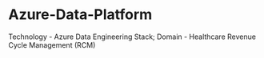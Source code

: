 # Azure-Data-Platform
Technology - Azure Data Engineering Stack; Domain - Healthcare Revenue Cycle Management (RCM)
